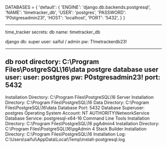 DATABASES = {
    'default': {
        'ENGINE': 'django.db.backends.postgresql',
        'NAME': 'timetracker_db',
        'USER': 'postgres',
        'PASSWORD': 'P0stgresadmin23!',
        'HOST': 'localhost',
        'PORT': '5432',
    }
}

------------------------------------
time_tracker secrets:
db name: timetracker_db



django db:
super user: saiful / admin
pw:  T!metrackerdb23!

------------------------------------

db root directory: C:\Program Files\PostgreSQL\16\data
postgre database user user:
user:  postgres
pw:  P0stgresadmin23!
port: 5432
-----------------------------
Installation Directory: C:\Program Files\PostgreSQL\16
Server Installation Directory: C:\Program Files\PostgreSQL\16
Data Directory: C:\Program Files\PostgreSQL\16\data
Database Port: 5432
Database Superuser: postgres
Operating System Account: NT AUTHORITY\NetworkService
Database Service: postgresql-x64-16
Command Line Tools Installation Directory: C:\Program Files\PostgreSQL\16
pgAdmin4 Installation Directory: C:\Program Files\PostgreSQL\16\pgAdmin 4
Stack Builder Installation Directory: C:\Program Files\PostgreSQL\16
Installation Log: C:\Users\saiful\AppData\Local\Temp\install-postgresql.log